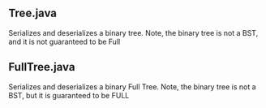 
## Tree.java 
Serializes and deserializes a binary tree. Note, the binary tree is not a BST, and it is not guaranteed to be Full <br />
## FullTree.java
Serializes and deserializes a binary Full Tree. Note, the binary tree is not a BST, but it is guaranteed to be FULL
